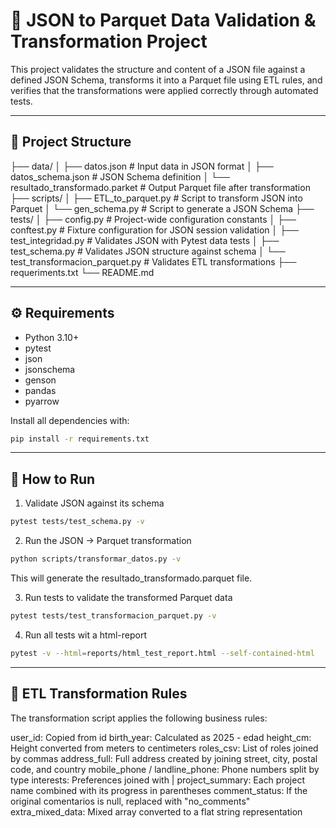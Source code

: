 # 🧪 JSON to Parquet Data Validation & Transformation Project

This project validates the structure and content of a JSON file against a defined JSON Schema, transforms it into a Parquet file using ETL rules, and verifies that the transformations were applied correctly through automated tests.

---

## 📁 Project Structure

├── data/
│ ├── datos.json # Input data in JSON format
│ ├── datos_schema.json # JSON Schema definition
│ └── resultado_transformado.parket # Output Parquet file after transformation
├── scripts/
│ ├── ETL_to_parquet.py # Script to transform JSON into Parquet
│ └── gen_schema.py # Script to generate a JSON Schema
├── tests/
│ ├── config.py # Project-wide configuration constants
│ ├── conftest.py # Fixture configuration for JSON session validation
│ ├── test_integridad.py # Validates JSON with Pytest data tests
│ ├── test_schema.py # Validates JSON structure against schema
│ └── test_transformacion_parquet.py # Validates ETL transformations
├── requeriments.txt 
└── README.md

---

## ⚙️ Requirements

- Python 3.10+
- pytest
- json
- jsonschema
- genson
- pandas
- pyarrow

Install all dependencies with:

```bash
pip install -r requirements.txt
```

---

## 🚀 How to Run

1. Validate JSON against its schema
```bash
pytest tests/test_schema.py -v
```
2. Run the JSON → Parquet transformation
```bash
python scripts/transformar_datos.py -v
```
This will generate the resultado_transformado.parquet file.

3. Run tests to validate the transformed Parquet data
```bash
pytest tests/test_transformacion_parquet.py -v
```

4. Run all tests wit a html-report
```bash
pytest -v --html=reports/html_test_report.html --self-contained-html 
```

---

## 🧠 ETL Transformation Rules
The transformation script applies the following business rules:

user_id: Copied from id
birth_year: Calculated as 2025 - edad
height_cm: Height converted from meters to centimeters
roles_csv: List of roles joined by commas
address_full: Full address created by joining street, city, postal code, and country
mobile_phone / landline_phone: Phone numbers split by type
interests: Preferences joined with |
project_summary: Each project name combined with its progress in parentheses
comment_status: If the original comentarios is null, replaced with "no_comments"
extra_mixed_data: Mixed array converted to a flat string representation